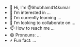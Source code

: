 - 👋 Hi, I’m @Shubham414kumar
- 👀 I’m interested in ...
- 🌱 I’m currently learning ...
- 💞️ I’m looking to collaborate on ...
- 📫 How to reach me ...
- 😄 Pronouns: ...
- ⚡ Fun fact: ...

<!---
Shubham414kumar/Shubham414kumar is a ✨ special ✨ repository because its `README.md` (this file) appears on your GitHub profile.
You can click the Preview link to take a look at your changes.
--->
